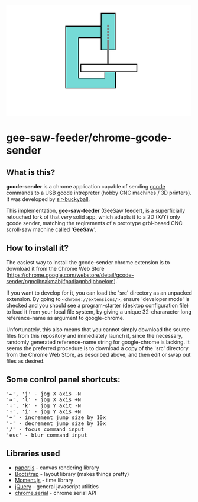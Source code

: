 ![GeeSaw feeder icon](icon_400x500.png)

gee-saw-feeder/chrome-gcode-sender
===================

What is this?
---------------------
**gcode-sender** is a chrome application capable of sending [gcode](http://en.wikipedia.org/wiki/Gcode) commands to a USB gcode intrepreter (hobby CNC machines / 3D printers). It was developed by [sir-buckyball](https://github.com/sir-buckyball/chrome-gcode-sender). 

This implementation, **gee-saw-feeder** (GeeSaw feeder), is a superficially retouched fork of that very solid app, which adapts it to a 2D (X/Y) only gcode sender, matching the reqirements of a prototype grbl-based CNC scroll-saw machine called '**GeeSaw**'.


How to install it?
--------------------
The easiest way to install the gcode-sender chrome extension is to download it from the Chrome Web Store (<https://chrome.google.com/webstore/detail/gcode-sender/ngncibnakmabjlfpadjagnbdjbhoelom>).

If you want to develop for it, you can load the 'src' directory as an unpacked extension. By going to `<chrome://extensions/>`, ensure 'developer mode' is checked and you should see a program-starter (desktop configuration file) to load it from your local file system, by giving a unique 32-chararacter long reference-name as argument to google-chrome.

Unfortunately, this also means that you cannot simply download the source files from this repository and immediately launch it, since the necessary, randomly generated reference-name string for google-chrome is lacking. It seems the preferred procedure is to download a copy of the 'src' directory from the Chrome Web Store, as described above, and then edit or swap out files as desired.


Some control panel shortcuts:
-------------------------------------
<pre>
'←', 'j' - jog X axis -N
'→', 'l' - jog X axis +N
'↓', 'k' - jog Y axit -N
'↑', 'i' - jog Y axis +N
'+' - increment jump size by 10x
'-' - decrement jump size by 10x
'/' - focus command input
'esc' - blur command input
</pre>

Libraries used
---------------------------
* [paper.js](http://paperjs.org/) - canvas rendering library
* [Bootstrap](http://getbootstrap.com/) - layout library (makes things pretty)
* [Moment.js](http://momentjs.com/) - time library
* [jQuery](http://jquery.com/) - general javascript utilities
* [chrome.serial](http://developer.chrome.com/apps/serial.html) - chrome serial API


